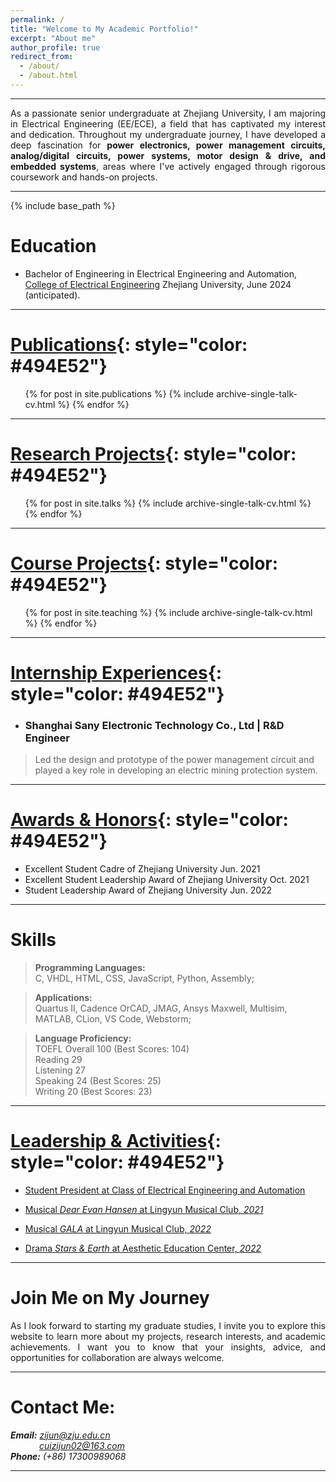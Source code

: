 ```yaml
---
permalink: /
title: "Welcome to My Academic Portfolio!"
excerpt: "About me"
author_profile: true
redirect_from: 
  - /about/
  - /about.html
---  
```


- - -  



<p style="text-align: justify; text-justify: inter-ideograph;">As a passionate senior undergraduate at Zhejiang University, I am majoring in Electrical Engineering (EE/ECE), a field that has captivated my interest and dedication. Throughout my undergraduate journey, I have developed a deep fascination for <b>power electronics, power management circuits, analog/digital circuits, power systems, motor design & drive, and embedded systems</b>, areas where I've actively engaged through rigorous coursework and hands-on projects.</p>  

- - -  

{% include base_path %}

<div style="display:none">CV======[<b>Download CV</b>](http://ZijunCui02.github.io/files/CV_Zijun_Cui_1.16.pdf)</div>


Education
======
* Bachelor of Engineering in Electrical Engineering and Automation, [College of Electrical Engineering](http://ee.zju.edu.cn/englishee/main.htm) Zhejiang University, June 2024 (anticipated).

- - -  

[Publications](https://zijuncui02.github.io/publications/){: style="color: #494E52"}
======
  <ul>{% for post in site.publications %}
    {% include archive-single-talk-cv.html %}
  {% endfor %}</ul>

- - -  

[Research Projects](https://zijuncui02.github.io/research%20projects/){: style="color: #494E52"}
======
  <ul>{% for post in site.talks %}
    {% include archive-single-talk-cv.html %}
  {% endfor %}</ul>

- - -  

[Course Projects](https://zijuncui02.github.io/course%20projects/){: style="color: #494E52"}
======
  <ul>{% for post in site.teaching %}
    {% include archive-single-talk-cv.html %}
  {% endfor %}</ul>

- - -  

[Internship Experiences](https://zijuncui02.github.io/internship_experiences/){: style="color: #494E52"}  
======  
 - ### Shanghai Sany Electronic Technology Co., Ltd | R&D Engineer
<blockquote>
	Led the design and prototype of the power management circuit and played a key role in developing an electric mining protection system.
</blockquote>  

- - -  

[Awards & Honors](https://zijuncui02.github.io/awards_honors/){: style="color: #494E52"}  
===

- Excellent Student Cadre of Zhejiang University Jun. 2021
- Excellent Student Leadership Award of Zhejiang University Oct. 2021
- Student Leadership Award of Zhejiang University Jun. 2022

- - -  

Skills
======

<blockquote>
	  <b>Programming Languages:</b><br>
	  C, VHDL, HTML, CSS, JavaScript, Python, Assembly;
</blockquote>

<blockquote>
	  <b>Applications:</b><br>
	  Quartus II, Cadence OrCAD, JMAG, Ansys Maxwell, Multisim, MATLAB, CLion, VS Code, Webstorm;
</blockquote>

<blockquote>
	  <b>Language Proficiency:</b><br>
	  TOEFL Overall 100 (Best Scores: 104)<br>
	  Reading 29<br>
	  Listening 27<br>
	  Speaking 24 (Best Scores: 25)<br>
	  Writing 20 (Best Scores: 23)<br>
</blockquote>

- - -  

[Leadership & Activities](https://zijuncui02.github.io/leadership_activities/){: style="color: #494E52"}
=== 

- [Student President at Class of Electrical Engineering and Automation](https://zijuncui02.github.io/portfolio/1Student%20Predisent/)

- [Musical *Dear Evan Hansen* at Lingyun Musical Club, *2021*](https://zijuncui02.github.io/portfolio/2Musical1/)

- [Musical *GALA* at Lingyun Musical Club, *2022*](https://zijuncui02.github.io/portfolio/3Musical2/)

- [Drama *Stars & Earth* at Aesthetic Education Center, *2022*](https://zijuncui02.github.io/portfolio/4Drama1/)

- - -  

Join Me on My Journey
===  
<p style = "text-align:justify; text-justify:inter-ideograph;">As I look forward to starting my graduate studies, I invite you to explore this website to learn more about my projects, research interests, and academic achievements. I want you to know that your insights, advice, and opportunities for collaboration are always welcome.   </p>  

- - -  

Contact Me:
=== 

***Email:*** *[zijun@zju.edu.cn](mailto:zijun@zju.edu.cn/)*  
&emsp;&emsp;&emsp; *[cuizijun02@163.com](mailto:cuizijun02@163.com/)*  
***Phone:*** *(+86) 17300989068* 

- - -  
